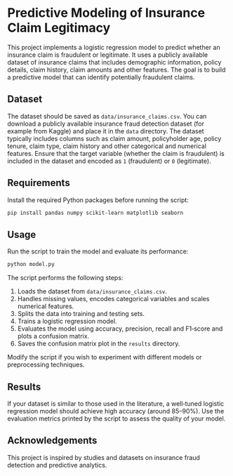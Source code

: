 # Predictive Modeling of Insurance Claim Legitimacy

This project implements a logistic regression model to predict whether an insurance claim is fraudulent or legitimate.  It uses a publicly available dataset of insurance claims that includes demographic information, policy details, claim history, claim amounts and other features.  The goal is to build a predictive model that can identify potentially fraudulent claims.

## Dataset

The dataset should be saved as `data/insurance_claims.csv`.  You can download a publicly available insurance fraud detection dataset (for example from Kaggle) and place it in the `data` directory.  The dataset typically includes columns such as claim amount, policyholder age, policy tenure, claim type, claim history and other categorical and numerical features.  Ensure that the target variable (whether the claim is fraudulent) is included in the dataset and encoded as `1` (fraudulent) or `0` (legitimate).

## Requirements

Install the required Python packages before running the script:

```bash
pip install pandas numpy scikit-learn matplotlib seaborn
```

## Usage

Run the script to train the model and evaluate its performance:

```bash
python model.py
```

The script performs the following steps:

1. Loads the dataset from `data/insurance_claims.csv`.
2. Handles missing values, encodes categorical variables and scales numerical features.
3. Splits the data into training and testing sets.
4. Trains a logistic regression model.
5. Evaluates the model using accuracy, precision, recall and F1‑score and plots a confusion matrix.
6. Saves the confusion matrix plot in the `results` directory.

Modify the script if you wish to experiment with different models or preprocessing techniques.

## Results

If your dataset is similar to those used in the literature, a well‑tuned logistic regression model should achieve high accuracy (around 85–90%).  Use the evaluation metrics printed by the script to assess the quality of your model.

## Acknowledgements

This project is inspired by studies and datasets on insurance fraud detection and predictive analytics.
